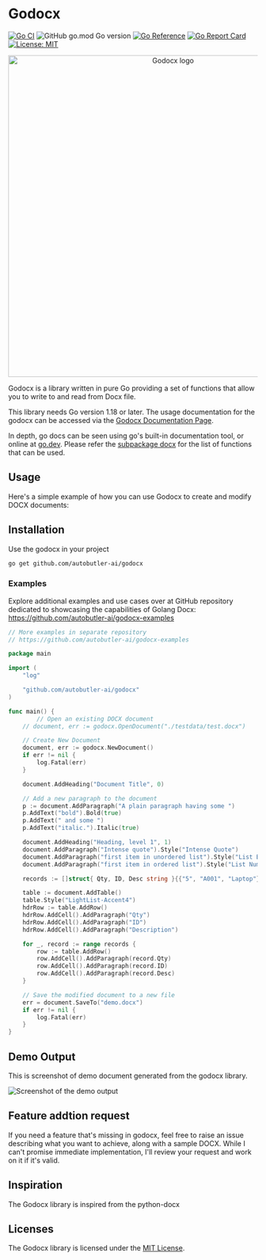 # Godocx

[![Go CI](https://github.com/autobutler-ai/godocx/actions/workflows/go.yml/badge.svg)](https://github.com/autobutler-ai/godocx/actions/workflows/go.yml) ![GitHub go.mod Go version](https://img.shields.io/github/go-mod/go-version/autobutler-ai/godocx) [![Go Reference](https://pkg.go.dev/badge/github.com/autobutler-ai/godocx.svg)](https://pkg.go.dev/github.com/autobutler-ai/godocx)
 [![Go Report Card](https://goreportcard.com/badge/github.com/autobutler-ai/godocx)](https://goreportcard.com/report/github.com/autobutler-ai/godocx) [![License: MIT](https://img.shields.io/badge/License-MIT-blue.svg)](https://opensource.org/licenses/MIT)


<p align="center"><img width="650" src="./godocx.png" alt="Godocx logo"></p>


Godocx is a library written in pure Go providing a set of functions that allow you to write to and read from Docx file. 

This library needs Go version 1.18 or later. The usage documentation for the godocx can be accessed via the [Godocx Documentation Page](https://gomutex.github.io/godocx). 

In depth, go docs can be seen using go's built-in documentation tool, or online at [go.dev](https://pkg.go.dev/github.com/autobutler-ai/godocx). Please refer the [subpackage docx](https://pkg.go.dev/github.com/autobutler-ai/godocx/docx) for the list of functions that can be used.


## Usage
Here's a simple example of how you can use Godocx to create and modify DOCX documents:

## Installation
Use the godocx in your project
```bash
go get github.com/autobutler-ai/godocx
```


### Examples
Explore additional examples and use cases over at GitHub repository dedicated to showcasing the capabilities of Golang Docx:
https://github.com/autobutler-ai/godocx-examples


```go
// More examples in separate repository
// https://github.com/autobutler-ai/godocx-examples

package main

import (
	"log"

	"github.com/autobutler-ai/godocx"
)

func main() {
		// Open an existing DOCX document
	// document, err := godocx.OpenDocument("./testdata/test.docx")

	// Create New Document
	document, err := godocx.NewDocument()
	if err != nil {
		log.Fatal(err)
	}

	document.AddHeading("Document Title", 0)

	// Add a new paragraph to the document
	p := document.AddParagraph("A plain paragraph having some ")
	p.AddText("bold").Bold(true)
	p.AddText(" and some ")
	p.AddText("italic.").Italic(true)

	document.AddHeading("Heading, level 1", 1)
	document.AddParagraph("Intense quote").Style("Intense Quote")
	document.AddParagraph("first item in unordered list").Style("List Bullet")
	document.AddParagraph("first item in ordered list").Style("List Number")

	records := []struct{ Qty, ID, Desc string }{{"5", "A001", "Laptop"}, {"10", "B202", "Smartphone"}, {"2", "E505", "Smartwatch"}}

	table := document.AddTable()
	table.Style("LightList-Accent4")
	hdrRow := table.AddRow()
	hdrRow.AddCell().AddParagraph("Qty")
	hdrRow.AddCell().AddParagraph("ID")
	hdrRow.AddCell().AddParagraph("Description")

	for _, record := range records {
		row := table.AddRow()
		row.AddCell().AddParagraph(record.Qty)
		row.AddCell().AddParagraph(record.ID)
		row.AddCell().AddParagraph(record.Desc)
	}

	// Save the modified document to a new file
	err = document.SaveTo("demo.docx")
	if err != nil {
		log.Fatal(err)
	}
}
```

## Demo Output

This is screenshot of demo document generated from the godocx library. 

![Screenshot of the demo output](https://github.com/autobutler-ai/godocx-examples/raw/main/demo.png)


## Feature addtion request

If you need a feature that's missing in godocx, feel free to raise an issue describing what you want to achieve, along with a sample DOCX. While I can't promise immediate implementation, I'll review your request and work on it if it's valid.


## Inspiration
The Godocx library is inspired from the python-docx

## Licenses

The Godocx library is licensed under the [MIT License](https://opensource.org/licenses/MIT).
